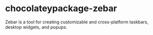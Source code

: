 # chocolateypackage-zebar
Zebar is a tool for creating customizable and cross-platform taskbars, desktop widgets, and popups.
